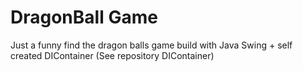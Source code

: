 # DragonBall Game

Just a funny find the dragon balls game build with Java Swing + self created DIContainer (See repository DIContainer)
